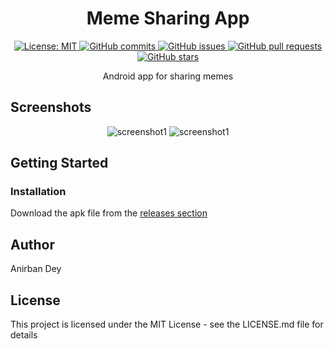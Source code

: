 <h1 align="center"> Meme Sharing App </h1>

<p align="center">
  <a href="https://opensource.org/licenses/MIT">
    <img alt="License: MIT" src="https://img.shields.io/badge/License-MIT-blue.svg">
  </a>

  <a href="https://github.com/awesomeDev12/MemeSharingApp/commits/master">
    <img alt="GitHub commits" src="https://img.shields.io/github/commit-activity/y/awesomeDev12/MemeSharingApp?color=red&label=commits">
  </a>

  <a href="https://github.com/awesomeDev12/MemeSharingApp/issues">
    <img alt="GitHub issues" src="https://img.shields.io/github/issues/awesomeDev12/MemeSharingApp?color=important">
  </a>
  <a href="https://github.com/awesomeDev12/MemeSharingApp/pulls">
    <img alt="GitHub pull requests" src="https://img.shields.io/github/issues-pr/awesomeDev12/MemeSharingApp?color=blueviolet">
  </a>

  <a href="https://github.com/awesomeDev12/MemeSharingApp/stargazers">
    <img alt="GitHub stars" src="https://img.shields.io/github/stars/awesomeDev12/MemeSharingApp?style=social">
  </a>

</p>

<p align="center">
Android app for sharing memes
</p>


## Screenshots
<div align="center" style=""> 

  <img alt="screenshot1" style="max-width:40vw;" src="https://awesomedev12.github.io/assets/MemeSharingApp/screenshots/screenshot1.png">
  <img alt="screenshot1" style="max-width:40vw;" src="https://awesomedev12.github.io/assets/MemeSharingApp/screenshots/screenshot2.png">

</div>

## Getting Started

### Installation
Download the apk file from the
<a href="https://github.com/awesomeDev12/MemeSharingApp/releases/">releases section</a>


## Author

<a href = "https://awesomedev12.github.io/site" style="text-decoration: none; color: inherit;">Anirban Dey</a>

## License

This project is licensed under the MIT License - see the LICENSE.md file for details





